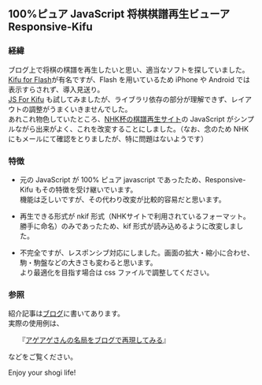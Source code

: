 ## 100%ピュア JavaScript 将棋棋譜再生ビューア　Responsive-Kifu
### 経緯 
ブログ上で将棋の棋譜を再生したいと思い、適当なソフトを探していました。  
[Kifu for Flash](http://kakinoki.o.oo7.jp/kifuf.html)が有名ですが、Flash を用いているため iPhone や Android では表示すらされず、導入見送り。  
[JS For Kifu](https://github.com/na2hiro/Kifu-for-JS) も試してみましたが、ライブラリ依存の部分が理解できず、レイアウトの調整がうまくいきませんでした。  
あれこれ物色していたところ、[NHK杯の棋譜再生サイト](http://cgi2.nhk.or.jp/goshogi/kifu/sgs.cgi)の JavaScript がシンプルながら出来がよく、これを改変することにしました。（なお、念のため NHK にもメールにて確認をとりましたが、特に問題はないようです） 

### 特徴
* 元の JavaScript が 100% ピュア javascript であったため、Responsive-Kifu もその特徴を受け継いでいます。  
機能は乏しいですが、その代わり改変が比較的容易だと思います。

* 再生できる形式が nkif 形式（NHKサイトで利用されているフォーマット。勝手に命名）のみであったため、kif 形式が読み込めるように改変しました。

* 不完全ですが、レスポンシブ対応にしました。画面の拡大・縮小に合わせ、駒・駒盤などの大きさも変わると思います。  
より最適化を目指す場合は css ファイルで調整してください。

### 参照
紹介記事は[ブログ](http://phazor.info/air/?p=907)に書いてあります。  
実際の使用例は、

　　『[アゲアゲさんの名局をブログで再現してみる](https://phazor.info/air/?p=976)』  

などをご覧ください。

 Enjoy your shogi life!
